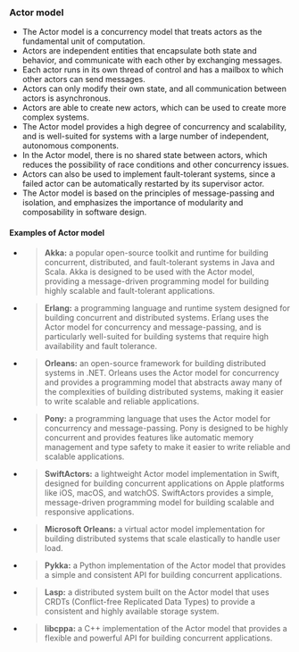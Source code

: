 ### Actor model

* The Actor model is a concurrency model that treats actors as the fundamental unit of computation.
* Actors are independent entities that encapsulate both state and behavior, and communicate with each other by exchanging messages.
* Each actor runs in its own thread of control and has a mailbox to which other actors can send messages.
* Actors can only modify their own state, and all communication between actors is asynchronous.
* Actors are able to create new actors, which can be used to create more complex systems.
* The Actor model provides a high degree of concurrency and scalability, and is well-suited for systems with a large number of independent, autonomous components.
* In the Actor model, there is no shared state between actors, which reduces the possibility of race conditions and other concurrency issues.
* Actors can also be used to implement fault-tolerant systems, since a failed actor can be automatically restarted by its supervisor actor.
* The Actor model is based on the principles of message-passing and isolation, and emphasizes the importance of modularity and composability in software design.


#### Examples of Actor model

* > **Akka:** a popular open-source toolkit and runtime for building concurrent, distributed, and fault-tolerant systems in Java and Scala. Akka is designed to be used with the Actor model, providing a message-driven programming model for building highly scalable and fault-tolerant applications.

* > **Erlang:** a programming language and runtime system designed for building concurrent and distributed systems. Erlang uses the Actor model for concurrency and message-passing, and is particularly well-suited for building systems that require high availability and fault tolerance.

* > **Orleans:** an open-source framework for building distributed systems in .NET. Orleans uses the Actor model for concurrency and provides a programming model that abstracts away many of the complexities of building distributed systems, making it easier to write scalable and reliable applications.

* > **Pony:** a programming language that uses the Actor model for concurrency and message-passing. Pony is designed to be highly concurrent and provides features like automatic memory management and type safety to make it easier to write reliable and scalable applications.

* > **SwiftActors:** a lightweight Actor model implementation in Swift, designed for building concurrent applications on Apple platforms like iOS, macOS, and watchOS. SwiftActors provides a simple, message-driven programming model for building scalable and responsive applications.

* > **Microsoft Orleans:** a virtual actor model implementation for building distributed systems that scale elastically to handle user load.

* > **Pykka:** a Python implementation of the Actor model that provides a simple and consistent API for building concurrent applications.

* > **Lasp:** a distributed system built on the Actor model that uses CRDTs (Conflict-free Replicated Data Types) to provide a consistent and highly available storage system.

* > **libcppa:** a C++ implementation of the Actor model that provides a flexible and powerful API for building concurrent applications.
